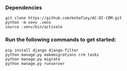### Dependencies

```
git clone https://github.com/mshafiey/AC-DC-CRM.git
python -m venv .venv
source .venv/bin/activate

```

### Run the following commands to get started:

```
pip install django django-filter
python manage.py makemigrations crm tasks
python manage.py migrate
python manage.py runserver
```
